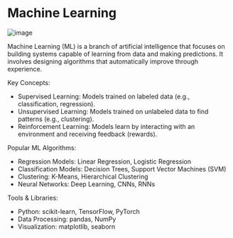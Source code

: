 # Machine Learning 
![image](https://github.com/user-attachments/assets/4f22bfa6-2f02-466c-8b40-79d30ac47a21)

Machine Learning (ML) is a branch of artificial intelligence that focuses on building systems capable of learning from data and making predictions. It involves designing algorithms that automatically improve through experience.

Key Concepts:
  - Supervised Learning: Models trained on labeled data (e.g., classification, regression).
  - Unsupervised Learning: Models trained on unlabeled data to find patterns (e.g., clustering).
  - Reinforcement Learning: Models learn by interacting with an environment and receiving feedback (rewards).

Popular ML Algorithms:
  - Regression Models: Linear Regression, Logistic Regression
  - Classification Models: Decision Trees, Support Vector Machines (SVM)
  - Clustering: K-Means, Hierarchical Clustering
  - Neural Networks: Deep Learning, CNNs, RNNs

Tools & Libraries:
  - Python: scikit-learn, TensorFlow, PyTorch
  - Data Processing: pandas, NumPy
  - Visualization: matplotlib, seaborn

